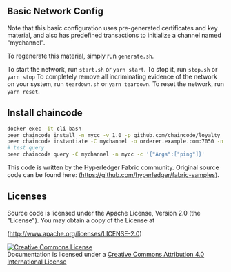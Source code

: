 ## Basic Network Config

Note that this basic configuration uses pre-generated certificates and
key material, and also has predefined transactions to initialize a
channel named "mychannel".

To regenerate this material, simply run `generate.sh`.

To start the network, run `start.sh` or `yarn start`.
To stop it, run `stop.sh` or `yarn stop`
To completely remove all incriminating evidence of the network
on your system, run `teardown.sh` or `yarn teardown`.
To reset the network, run `yarn reset`.

## Install chaincode

```bash
docker exec -it cli bash
peer chaincode install -n mycc -v 1.0 -p github.com/chaincode/loyalty
peer chaincode instantiate -C mychannel -o orderer.example.com:7050 -n mycc -v 1.0 -c '{"Args":[]}'
# test query
peer chaincode query -C mychannel -n mycc -c '{"Args":["ping"]}'
```

This code is written by the Hyperledger Fabric community. Original source code can be found here: (https://github.com/hyperledger/fabric-samples).

## Licenses

Source code is licensed under the Apache License, Version 2.0 (the "License"). You may obtain a copy of the License at

(http://www.apache.org/licenses/LICENSE-2.0)

<a rel="license" href="http://creativecommons.org/licenses/by/4.0/"><img alt="Creative Commons License" style="border-width:0" src="https://i.creativecommons.org/l/by/4.0/88x31.png" /></a><br />Documentation is licensed under a <a rel="license" href="http://creativecommons.org/licenses/by/4.0/">Creative Commons Attribution 4.0 International License</a>
